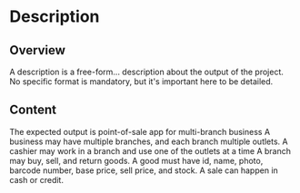 # Description
## Overview
A description is a free-form... description about the output of the project. No specific format is mandatory, but it's important here to be detailed.
## Content
The expected output is point-of-sale app for multi-branch business
A business may have multiple branches, and each branch multiple outlets.
A cashier may work in a branch and use one of the outlets at a time
A branch may buy, sell, and return goods.
A good must have id, name, photo, barcode number, base price, sell price, and stock.
A sale can happen in cash or credit.
